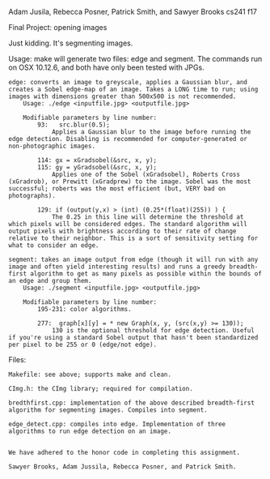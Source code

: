 Adam Jusila, Rebecca Posner, Patrick Smith, and Sawyer Brooks
cs241 f17

Final Project: opening images

Just kidding. It's segmenting images.

Usage: make will generate two files: edge and segment. The commands run on OSX 10.12.6, and both have only been tested with JPGs.
	
	edge: converts an image to greyscale, applies a Gaussian blur, and creates a Sobel edge-map of an image. Takes a LONG time to run; using images with dimensions greater than 500x500 is not recommended.
		Usage: ./edge <inputfile.jpg> <outputfile.jpg>

		Modifiable parameters by line number:
			93:   src.blur(0.5);
				Applies a Gaussian blur to the image before running the edge detection. Disabling is recommended for computer-generated or non-photographic images.

			114: gx = xGradsobel(&src, x, y);
		    115: gy = yGradsobel(&src, x, y);
		    	Applies one of the Sobel (xGradsobel), Roberts Cross (xGradrob), or Prewitt (xGradprew) to the image. Sobel was the most successful; roberts was the most efficient (but, VERY bad on photographs).

		    129: if (output(y,x) > (int) (0.25*(float)(255)) ) {
		    	The 0.25 in this line will determine the threshold at which pixels will be considered edges. The standard algorithm will output pixels with brightness according to their rate of change relative to their neighbor. This is a sort of sensitivity setting for what to consider an edge.

	segment: takes an image output from edge (though it will run with any image and often yield interesting results) and runs a greedy breadth-first algorithm to get as many pixels as possible within the bounds of an edge and group them.
		Usage: ./segment <inputfile.jpg> <outputfile.jpg>

		Modifiable parameters by line number:
			195-231: color algorithms.

			277:  graph[x][y] = * new Graph(x, y, (src(x,y) >= 130));
				130 is the optional threshold for edge detection. Useful if you're using a standard Sobel output that hasn't been standardized per pixel to be 255 or 0 (edge/not edge).

Files:
	
	Makefile: see above; supports make and clean.

	CImg.h: the CImg library; required for compilation.

	bredthfirst.cpp: implementation of the above described breadth-first algorithm for segmenting images. Compiles into segment.

	edge_detect.cpp: compiles into edge. Implementation of three algorithms to run edge detection on an image.


~~~~~

We have adhered to the honor code in completing this assignment.

Sawyer Brooks, Adam Jussila, Rebecca Posner, and Patrick Smith.